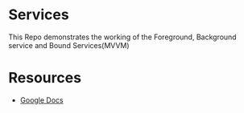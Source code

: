 # Services
This Repo demonstrates the working of the Foreground, Background service and Bound Services(MVVM)

# Resources
- [Google Docs](https://developer.android.com/guide/components/services)
